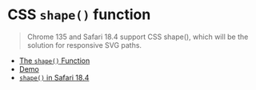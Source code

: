 # CSS `shape()` function

> Chrome 135 and Safari 18.4 support CSS shape(), which will be the solution for responsive SVG paths.

- [The `shape()` Function](https://drafts.csswg.org/css-shapes-2/#shape-function)
- [Demo](https://codepen.io/yisi/pen/vEYGrQv)
- [`shape()` in Safari 18.4](https://webkit.org/blog/16574/webkit-features-in-safari-18-4)
